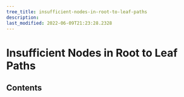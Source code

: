 ```yaml
---
tree_title: insufficient-nodes-in-root-to-leaf-paths
description: 
last_modified: 2022-06-09T21:23:28.2328
---
```


# Insufficient Nodes in Root to Leaf Paths

## Contents
